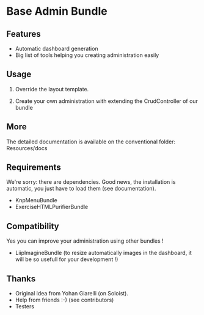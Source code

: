 Base Admin Bundle
=================

Features
--------

* Automatic dashboard generation
* Big list of tools helping you creating administration easily

Usage
-----

  1) Override the layout template.

  2) Create your own administration with extending the CrudController of our bundle


More
----

The detailed documentation is available on the conventional folder: Resources/docs


Requirements
------------

We're sorry: there are dependencies. Good news, the installation is automatic, you just have to load them (see documentation).

* KnpMenuBundle
* ExerciseHTMLPurifierBundle

Compatibility
-------------

Yes you can improve your administration using other bundles !

* LiipImagineBundle (to resize automatically images in the dashboard, it will be so usefull for your development !)

Thanks
------

* Original idea from Yohan Giarelli (on Soloist).
* Help from friends :-) (see contributors)
* Testers